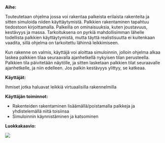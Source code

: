 ﻿**Aihe:** 

Touteutetaan ohjelma jossa voi rakentaa palkeista erilaista rakenteita ja sitten simuloida niiden käyttäytymistä. Palkkien rakentaminen tapahtuu tiedostoon kirjoittamalla. Palkeilla on ominaisuuksia, kuten joustavuus, kestävyys ja massa. Tarkoituksena on pyrkiä mahdollisimman lähelle todellista palkkien käyttäytymistä, mutta täyttä realistisuutta ei kuitenkaan vaadita, sillä ohjelma on tarkoitettu lähinnä leikkimiseen. 

Kun rakenne on valmis, käyttäjä voi aloittaa simuloinnin, jolloin ohjelma alkaa laskea palkkien tilaa seuraavalla ajanhetkellä nykyisen tilan perusteella. Palkkien tila päivitetään näytölle, ja sitten lasketaan palkkien tilat seuraavalle ajanhetkelle, ja niin edelleen. Jos palkin kestävyys ylittyy, se katkeaa.

**Käyttäjät:** 

Ihmiset jotka haluavat leikkiä virtuaalisilla rakennelmilla

**Käyttäjän toiminnot:**

* Rakenteiden rakentaminen lisäämällä/poistamalla palkkeja ja yhdistelemällä niitä toisiinsa
* Simuloinnin käynnistäminen ja katsominen
 
**Luokkakaavio:**

![](/dokumentaatio/luokkakaavio.png)
